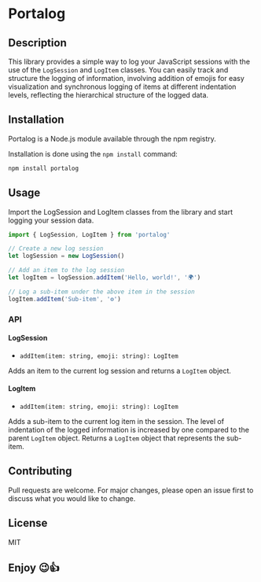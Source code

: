 # Portalog

## Description

This library provides a simple way to log your JavaScript sessions with the use of the `LogSession` and `LogItem` classes. You can easily track and structure the logging of information, involving addition of emojis for easy visualization and synchronous logging of items at different indentation levels, reflecting the hierarchical structure of the logged data.

## Installation

Portalog is a Node.js module available through the npm registry.

Installation is done using the `npm install` command:

```bash
npm install portalog
```

## Usage

Import the LogSession and LogItem classes from the library and start logging your session data.

```javascript
import { LogSession, LogItem } from 'portalog'

// Create a new log session
let logSession = new LogSession()

// Add an item to the log session
let logItem = logSession.addItem('Hello, world!', '🌍')

// Log a sub-item under the above item in the session
logItem.addItem('Sub-item', '⚙')
```

### API

#### LogSession

- `addItem(item: string, emoji: string): LogItem`

Adds an item to the current log session and returns a `LogItem` object.

#### LogItem

- `addItem(item: string, emoji: string): LogItem`

Adds a sub-item to the current log item in the session. The level of indentation of the logged information is increased by one compared to the parent `LogItem` object. Returns a `LogItem` object that represents the sub-item.

## Contributing

Pull requests are welcome. For major changes, please open an issue first to discuss what you would like to change.

## License

MIT

## Enjoy 😉👍